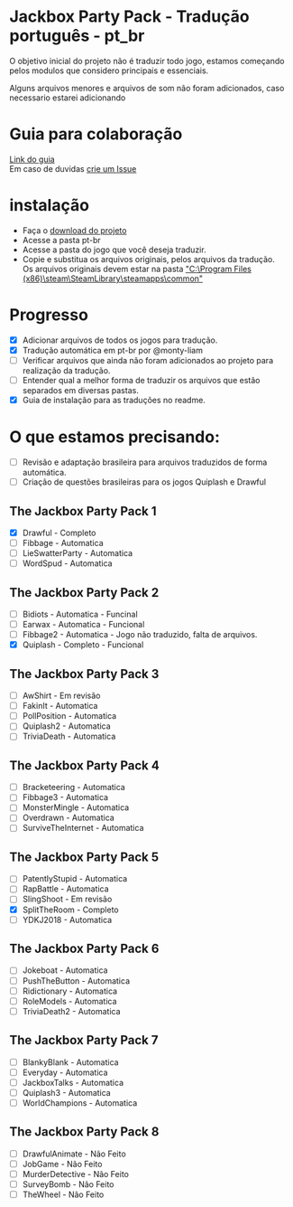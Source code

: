 # Jackbox Party Pack - Tradução português - pt_br

O objetivo inicial do projeto não é traduzir todo jogo, estamos começando pelos modulos que considero principais e essenciais.  

Alguns arquivos menores e arquivos de som não foram adicionados, caso necessario estarei adicionando    

# Guia para colaboração
[Link do guia](https://github.com/RafaRed/JackboxPartyPack-Localization/tree/main/pt-br/guia%20de%20tradu%C3%A7%C3%A3o)  
Em caso de duvidas [crie um Issue](https://github.com/RafaRed/JackboxPartyPack-Localization/issues/new)

# instalação
- Faça o [download do projeto](https://github.com/RafaRed/JackboxPartyPack-Localization/archive/refs/heads/main.zip)  
- Acesse a pasta pt-br
- Acesse a pasta do jogo que você deseja traduzir.
- Copie e substitua os arquivos originais, pelos arquivos da tradução.  
Os arquivos originais devem estar na pasta ["C:\Program Files (x86)\steam\SteamLibrary\steamapps\common"](https://savelocation.net/steam-library-folder)

# Progresso

- [x] Adicionar arquivos de todos os jogos para tradução.
- [x] Tradução automática em pt-br por @monty-liam
- [ ] Verificar arquivos que ainda não foram adicionados ao projeto para realização da tradução.
- [ ] Entender qual a melhor forma de traduzir os arquivos que estão separados em diversas pastas.
- [x] Guia de instalação para as traduções no readme.

# O que estamos precisando:
- [ ] Revisão e adaptação brasileira para arquivos traduzidos de forma automática.
- [ ] Criação de questões brasileiras para os jogos Quiplash e Drawful 

## The Jackbox Party Pack 1
- [x] Drawful - Completo
- [ ] Fibbage - Automatica
- [ ] LieSwatterParty - Automatica
- [ ] WordSpud - Automatica
## The Jackbox Party Pack 2
- [ ] Bidiots - Automatica - Funcinal
- [ ] Earwax - Automatica - Funcional
- [ ] Fibbage2 - Automatica - Jogo não traduzido, falta de arquivos.
- [x] Quiplash - Completo - Funcional
## The Jackbox Party Pack 3
- [ ] AwShirt - Em revisão
- [ ] FakinIt - Automatica
- [ ] PollPosition - Automatica
- [ ] Quiplash2 - Automatica
- [ ] TriviaDeath - Automatica
## The Jackbox Party Pack 4
- [ ] Bracketeering - Automatica
- [ ] Fibbage3 - Automatica
- [ ] MonsterMingle - Automatica
- [ ] Overdrawn - Automatica
- [ ] SurviveTheInternet - Automatica
## The Jackbox Party Pack 5
- [ ] PatentlyStupid - Automatica
- [ ] RapBattle - Automatica
- [ ] SlingShoot - Em revisão
- [x] SplitTheRoom - Completo
- [ ] YDKJ2018 - Automatica
## The Jackbox Party Pack 6
- [ ] Jokeboat - Automatica
- [ ] PushTheButton - Automatica
- [ ] Ridictionary - Automatica
- [ ] RoleModels - Automatica
- [ ] TriviaDeath2 - Automatica
## The Jackbox Party Pack 7
- [ ] BlankyBlank - Automatica
- [ ] Everyday - Automatica
- [ ] JackboxTalks - Automatica
- [ ] Quiplash3 - Automatica
- [ ] WorldChampions - Automatica
## The Jackbox Party Pack 8
- [ ] DrawfulAnimate - Não Feito
- [ ] JobGame - Não Feito
- [ ] MurderDetective - Não Feito
- [ ] SurveyBomb - Não Feito
- [ ] TheWheel - Não Feito
